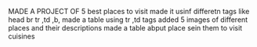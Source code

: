 MADE A PROJECT OF 5 best places to visit 
made it usinf differetn tags like head br tr ,td ,b,
made a table using tr ,td tags
added 5 images of different places  and their descriptions 
made a table abput place sein them to visit cuisines

